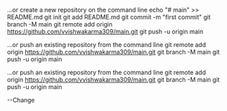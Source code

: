 …or create a new repository on the command line
echo "# main" >> README.md
git init
git add README.md
git commit -m "first commit"
git branch -M main
git remote add origin https://github.com/vvishwakarma309/main.git
git push -u origin main

…or push an existing repository from the command line
git remote add origin https://github.com/vvishwakarma309/main.git
git branch -M main
git push -u origin main



…or push an existing repository from the command line
git remote add origin https://github.com/vvishwakarma309/main.git
git branch -M main
git push -u origin main

--Change